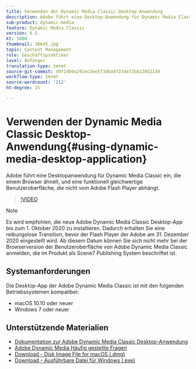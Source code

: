 ```yaml
---
title: Verwenden der Dynamic Media Classic Desktop-Anwendung
description: Adobe führt eine Desktop-Anwendung für Dynamic Media Classic-Benutzer ein, die im Browser nicht mehr auf Adobe Flash-Technologie angewiesen sind.
sub-product: dynamic-media
feature: Dynamic Media Classic
version: 6.5
kt: 5808
thumbnail: 36645.jpg
topic: Content Management
role: Geschäftspraktiker
level: Anfänger
translation-type: tm+mt
source-git-commit: d9714b9a291ec3ee5f3dba9723de72bb120d2149
workflow-type: tm+mt
source-wordcount: '212'
ht-degree: 1%

---
```



# Verwenden der Dynamic Media Classic Desktop-Anwendung{#using-dynamic-media-desktop-application}

Adobe führt eine Desktopanwendung für Dynamic Media Classic ein, die einem Browser ähnelt, und eine funktionell gleichwertige Benutzeroberfläche, die nicht vom Adobe Flash Player abhängt.

>[!VIDEO](https://video.tv.adobe.com/v/36645/?quality=12)

>[!NOTE]
>
> Es wird empfohlen, die neue Adobe Dynamic Media Classic Desktop-App bis zum 1. Oktober 2020 zu installieren. Dadurch erhalten Sie eine reibungslose Transition, bevor der Flash Player der Adobe am 31. Dezember 2020 eingestellt wird. Ab diesem Datum können Sie sich nicht mehr bei der Browserversion der Benutzeroberfläche von Adobe Dynamic Media Classic anmelden, die im Produkt als Scene7 Publishing System beschriftet ist.

## Systemanforderungen

Die Desktop-App der Adobe Dynamic Media Classic ist mit den folgenden Betriebssystemen kompatibel:

* macOS 10.10 oder neuer
* Windows 7 oder neuer

## Unterstützende Materialien

* [Dokumentation zur Adobe Dynamic Media Classic Desktop-Anwendung](https://docs.adobe.com/content/help/en/dynamic-media-classic/using/intro/dynamic-media-classic-desktop-app.html)
* [Adobe Dynamic Media Häufig gestellte Fragen](https://docs.adobe.com/content/help/en/dynamic-media-classic/using/new-ui-2020.html)
* [Download - Disk Image File for macOS (.dmg)](http://download.macromedia.com/dynamic-media-classic/20.20.1/adobe-dynamic-media-classic-20.20.1.dmg)
* [Download - Ausführbare Datei für Windows (.exe)](http://download.macromedia.com/dynamic-media-classic/20.20.1/adobe-dynamic-media-classic-20.20.1.exe)
